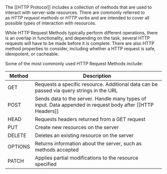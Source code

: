 The [[HTTP Protocol]] includes a collection of methods that are used to interact with server-side resources. There are commonly referred to as _HTTP request methods_ or _HTTP verbs_ and are intended to cover all possible types of interaction with resources.

While HTTP Request Methods typically perform different operations, there is an overlap in functionality, and depending on the task, several HTTP requests will have to be made before it is complete. There are also HTTP method properties to consider, including whether a HTTP request is safe, idempotent, or cacheable.

Some of the most commonly used HTTP Request Methods include:

| Method  | Description                                                                                                |
| ------- | ---------------------------------------------------------------------------------------------------------- |
| GET     | Requests a specific resource. Additional data can be passed via query strings in the URL                   |
| POST    | Sends data to the server. Handle many types of input. Data appended in request body after [[HTTP Headers]] |
| HEAD    | Requests headers returned from a GET request                                                               |
| PUT     | Create new resources on the server                                                                         |
| DELETE  | Deletes an existing resource on the server                                                                 |
| OPTIONS | Returns information about the server, such as methods accepted                                             |
| PATCH   | Applies partial modifications to the resource specified                                                    |


